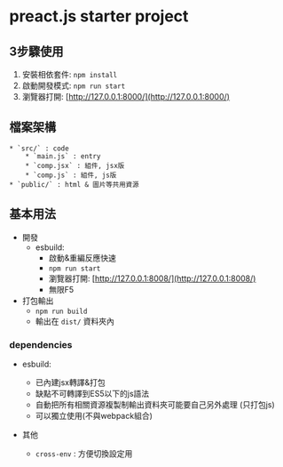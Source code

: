 # preact.js starter project

## 3步驟使用

1. 安裝相依套件: `npm install`
2. 啟動開發模式: `npm run start`
3. 瀏覽器打開: [http://127.0.0.1:8000/](http://127.0.0.1:8000/)

## 檔案架構
	* `src/` : code
		* `main.js` : entry
		* `comp.jsx` : 組件, jsx版
		* `comp.js` : 組件, js版
	* `public/` : html & 圖片等共用資源

## 基本用法

* 開發
	* esbuild:
		* 啟動&重編反應快速
		* `npm run start`
		* 瀏覽器打開: [http://127.0.0.1:8008/](http://127.0.0.1:8008/)
		* 無限F5
* 打包輸出
	* `npm run build`
	* 輸出在 `dist/` 資料夾內

### dependencies

* esbuild:
	* 已內建jsx轉譯&打包
	* 缺點不可轉譯到ES5以下的js語法
	* 自動把所有相關資源複製制輸出資料夾可能要自己另外處理 (只打包js)
	* 可以獨立使用(不與webpack組合)

* 其他
	* `cross-env` : 方便切換設定用
